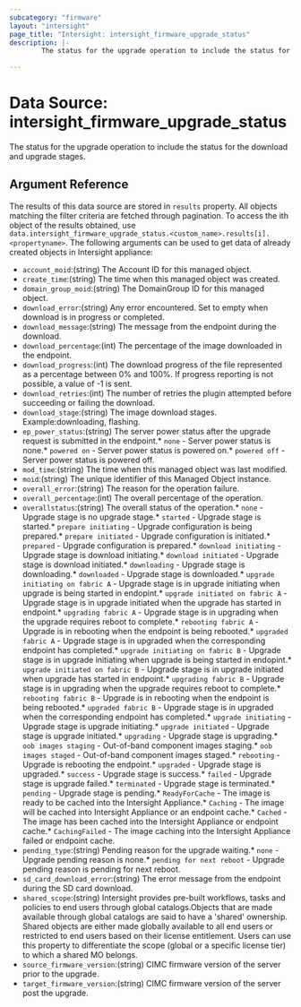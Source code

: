 ```yaml
---
subcategory: "firmware"
layout: "intersight"
page_title: "Intersight: intersight_firmware_upgrade_status"
description: |-
        The status for the upgrade operation to include the status for the download and upgrade stages.

---
```


# Data Source: intersight_firmware_upgrade_status
The status for the upgrade operation to include the status for the download and upgrade stages.
## Argument Reference
The results of this data source are stored in `results` property.
All objects matching the filter criteria are fetched through pagination.
To access the ith object of the results obtained, use `data.intersight_firmware_upgrade_status.<custom_name>.results[i].<propertyname>`.
The following arguments can be used to get data of already created objects in Intersight appliance:
* `account_moid`:(string) The Account ID for this managed object. 
* `create_time`:(string) The time when this managed object was created. 
* `domain_group_moid`:(string) The DomainGroup ID for this managed object. 
* `download_error`:(string) Any error encountered. Set to empty when download is in progress or completed. 
* `download_message`:(string) The message from the endpoint during the download. 
* `download_percentage`:(int) The percentage of the image downloaded in the endpoint. 
* `download_progress`:(int) The download progress of the file represented as a percentage between 0% and 100%. If progress reporting is not possible, a value of -1 is sent. 
* `download_retries`:(int) The number of retries the plugin attempted before succeeding or failing the download. 
* `download_stage`:(string) The image download stages. Example:downloading, flashing. 
* `ep_power_status`:(string) The server power status after the upgrade request is submitted in the endpoint.* `none` - Server power status is none.* `powered on` - Server power status is powered on.* `powered off` - Server power status is powered off. 
* `mod_time`:(string) The time when this managed object was last modified. 
* `moid`:(string) The unique identifier of this Managed Object instance. 
* `overall_error`:(string) The reason for the operation failure. 
* `overall_percentage`:(int) The overall percentage of the operation. 
* `overallstatus`:(string) The overall status of the operation.* `none` - Upgrade stage is no upgrade stage.* `started` - Upgrade stage is started.* `prepare initiating` - Upgrade configuration is being prepared.* `prepare initiated` - Upgrade configuration is initiated.* `prepared` - Upgrade configuration is prepared.* `download initiating` - Upgrade stage is download initiating.* `download initiated` - Upgrade stage is download initiated.* `downloading` - Upgrade stage is downloading.* `downloaded` - Upgrade stage is downloaded.* `upgrade initiating on fabric A` - Upgrade stage is in upgrade initiating when upgrade is being started in endopint.* `upgrade initiated on fabric A` - Upgrade stage is in upgrade initiated when the upgrade has started in endpoint.* `upgrading fabric A` - Upgrade stage is in upgrading when the upgrade requires reboot to complete.* `rebooting fabric A` - Upgrade is in rebooting when the endpoint is being rebooted.* `upgraded fabric A` - Upgrade stage is in upgraded when the corresponding endpoint has completed.* `upgrade initiating on fabric B` - Upgrade stage is in upgrade initiating when upgrade is being started in endopint.* `upgrade initiated on fabric B` - Upgrade stage is in upgrade initiated when upgrade has started in endpoint.* `upgrading fabric B` - Upgrade stage is in upgrading when the upgrade requires reboot to complete.* `rebooting fabric B` - Upgrade is in rebooting when the endpoint is being rebooted.* `upgraded fabric B` - Upgrade stage is in upgraded when the corresponding endpoint has completed.* `upgrade initiating` - Upgrade stage is upgrade initiating.* `upgrade initiated` - Upgrade stage is upgrade initiated.* `upgrading` - Upgrade stage is upgrading.* `oob images staging` - Out-of-band component images staging.* `oob images staged` - Out-of-band component images staged.* `rebooting` - Upgrade is rebooting the endpoint.* `upgraded` - Upgrade stage is upgraded.* `success` - Upgrade stage is success.* `failed` - Upgrade stage is upgrade failed.* `terminated` - Upgrade stage is terminated.* `pending` - Upgrade stage is pending.* `ReadyForCache` - The image is ready to be cached into the Intersight Appliance.* `Caching` - The image will be cached into Intersight Appliance or an endpoint cache.* `Cached` - The image has been cached into the Intersight Appliance or endpoint cache.* `CachingFailed` - The image caching into the Intersight Appliance failed or endpoint cache. 
* `pending_type`:(string) Pending reason for the upgrade waiting.* `none` - Upgrade pending reason is none.* `pending for next reboot` - Upgrade pending reason is pending for next reboot. 
* `sd_card_download_error`:(string) The error message from the endpoint during the SD card download. 
* `shared_scope`:(string) Intersight provides pre-built workflows, tasks and policies to end users through global catalogs.Objects that are made available through global catalogs are said to have a 'shared' ownership. Shared objects are either made globally available to all end users or restricted to end users based on their license entitlement. Users can use this property to differentiate the scope (global or a specific license tier) to which a shared MO belongs. 
* `source_firmware_version`:(string) CIMC firmware version of the server prior to the upgrade. 
* `target_firmware_version`:(string) CIMC firmware version of the server post the upgrade. 
 
